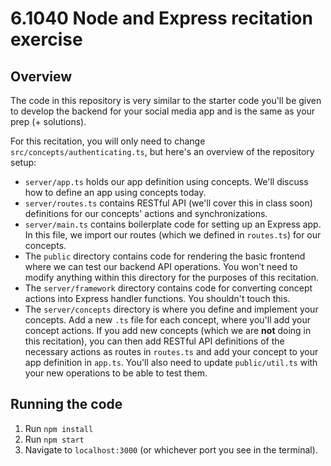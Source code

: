 # 6.1040 Node and Express recitation exercise

## Overview

The code in this repository is very similar to the starter code you'll be given to develop the backend for your social media app and is the same as your prep (+ solutions). 

For this recitation, you will only need to change `src/concepts/authenticating.ts`, but here's an overview of the repository setup:

- `server/app.ts` holds our app definition using concepts. We'll discuss how to define an app using concepts today.
- `server/routes.ts` contains RESTful API (we'll cover this in class soon) definitions for our concepts' actions and synchronizations.
- `server/main.ts` contains boilerplate code for setting up an Express app. In this file, we import our routes (which we defined in `routes.ts`) for our concepts.
- The `public` directory contains code for rendering the basic frontend where we can test our backend API operations. You won't need to modify anything within this directory for the purposes of this recitation.
- The `server/framework` directory contains code for converting concept actions into Express handler functions. You shouldn't touch this.
- The `server/concepts` directory is where you define and implement your concepts. Add a new `.ts` file for each concept, where you'll add your concept actions. If you add new concepts (which we are **not** doing in this recitation), you can then add RESTful API definitions of the necessary actions as routes in `routes.ts` and add your concept to your app definition in `app.ts`. You'll also need to update `public/util.ts` with your new operations to be able to test them.

## Running the code

1. Run `npm install`
2. Run `npm start`
3. Navigate to `localhost:3000` (or whichever port you see in the terminal).
